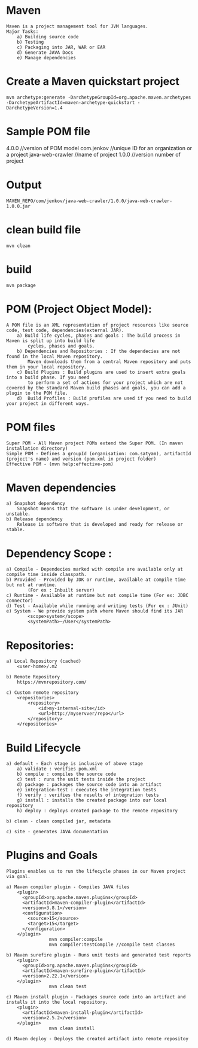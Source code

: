 # Maven
    Maven is a project management tool for JVM languages.
    Major Tasks:
        a) Building source code
        b) Testing
        c) Packaging into JAR, WAR or EAR
        d) Generate JAVA Docs
        e) Manage dependencies

# Create a Maven quickstart project
    mvn archetype:generate -DarchetypeGroupId=org.apache.maven.archetypes -DarchetypeArtifactId=maven-archetype-quickstart -DarchetypeVersion=1.4

# Sample POM file
 <project xmlns="http://maven.apache.org/POM/4.0.0"
         xmlns:xsi="http://www.w3.org/2001/XMLSchema-instance"
         xsi:schemaLocation="http://maven.apache.org/POM/4.0.0
                      http://maven.apache.org/xsd/maven-4.0.0.xsd">
    <modelVersion>4.0.0</modelVersion> //version of POM model
    <groupId>com.jenkov</groupId>  //unique ID for an organization or a project
    <artifactId>java-web-crawler</artifactId> //name of project
    <version>1.0.0</version> //version number of project
</project>   

# Output
    MAVEN_REPO/com/jenkov/java-web-crawler/1.0.0/java-web-crawler-1.0.0.jar

# clean build file
    mvn clean

# build
    mvn package

# POM (Project Object Model):
    A POM file is an XML representation of project resources like source code, test code, dependencies(external JAR). 
        a) Build life cycles, phases and goals : The build process in Maven is split up into build life
            cycles, phases and goals.
        b) Dependencies and Repositories : If the dependecies are not found in the local Maven repository.
            Maven downloads them from a central Maven repository and puts them in your local repository.
        c) Build Plugins : Build plugins are used to insert extra goals into a build phase. If you need 
            to perform a set of actions for your project which are not covered by the standard Maven build phases and goals, you can add a plugin to the POM file.
        d)  Build Profiles : Build profiles are used if you need to build your project in different ways.

# POM files 
    Super POM - All Maven project POMs extend the Super POM. (In maven installation directory)
    Simple POM - Defines a groupId (organisation: com.satyam), artifactId (project's name) and version (pom.xml in project folder)
    Effective POM - (mvn help:effective-pom)

# Maven dependencies
    a) Snapshot dependency
        Snapshot means that the software is under development, or unstable.
    b) Release dependency
        Release is software that is developed and ready for release or stable.
        
# Dependency Scope <scope></scope>:
    a) Compile - Dependecies marked with compile are available only at compile time inside classpath.
    b) Provided - Provided by JDK or runtime, available at compile time but not at runtime. 
            (For ex : Inbuilt server)
    c) Runtime - Available at runtime but not compile time (For ex: JDBC connector)
    d) Test - Available while running and writing tests (For ex : JUnit)
    e) System - We provide system path where Maven should find its JAR
            <scope>system</scope>
            <systemPath>~/User</systemPath>

# Repositories:
    a) Local Repository (cached)
        <user-home>/.m2

    b) Remote Repository
        https://mvnrepository.com/
    
    c) Custom remote repository
        <repositories>
            <repository>
                <id>my-internal-site</id>
                <url>http://myservver/repo</url>
            </repository>
        </repositories>

# Build Lifecycle
    a) default - Each stage is inclusive of above stage
        a) validate : verifies pom.xml
        b) compile : compiles the source code
        c) test : runs the unit tests inside the project
        d) package : packages the source code into an artifact
        e) integration-test : executes the integration tests
        f) verify : verifies the results of integration tests
        g) install : installs the created package into our local repository
        h) deploy : deploys created package to the remote repository

    b) clean - clean compiled jar, metadata

    c) site - generates JAVA documentation

# Plugins and Goals
    Plugins enables us to run the lifecycle phases in our Maven project via goal.
    
    a) Maven compiler plugin - Compiles JAVA files
        <plugin>
          <groupId>org.apache.maven.plugins</groupId>
          <artifactId>maven-compiler-plugin</artifactId>
          <version>3.8.1</version>
          <configuration>
            <source>15</source>
            <target>15</target>
          </configuration>
        </plugin>
                    mvn compiler:compile
                    mvn compiler:testCompile //compile test classes
    
    b) Maven surefire plugin - Runs unit tests and generated test reports
        <plugin>
          <groupId>org.apache.maven.plugins</groupId>
          <artifactId>maven-surefire-plugin</artifactId>
          <version>2.22.1</version>
        </plugin>
                    mvn clean test
    
    c) Maven install plugin - Packages source code into an artifact and installs it into the local repository.
        <plugin>
          <artifactId>maven-install-plugin</artifactId>
          <version>2.5.2</version>
        </plugin>
                    mvn clean install
    
    d) Maven deploy - Deploys the created artifact into remote repositoy